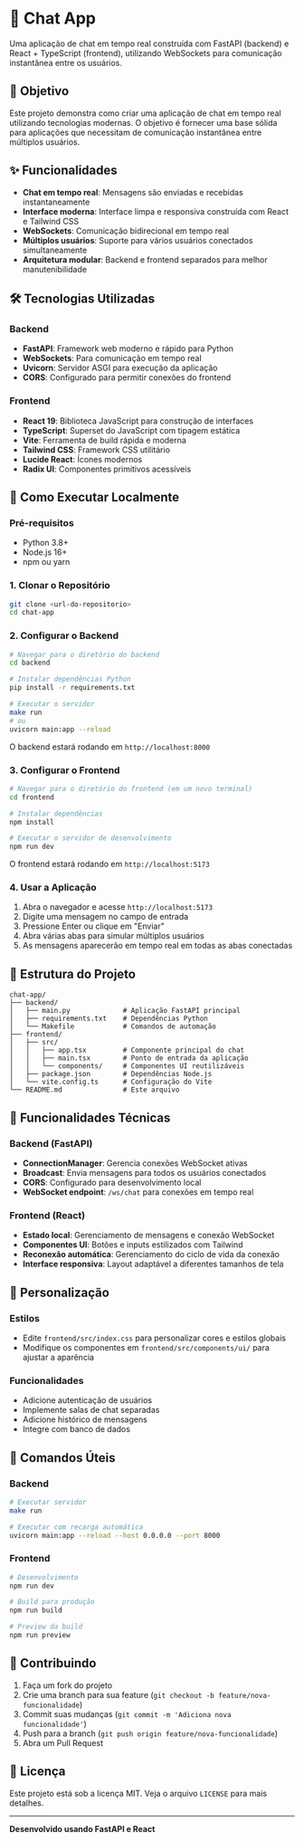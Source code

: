 # 💬 Chat App

Uma aplicação de chat em tempo real construída com FastAPI (backend) e React + TypeScript (frontend),
utilizando WebSockets para comunicação instantânea entre os usuários.

## 🎯 Objetivo

Este projeto demonstra como criar uma aplicação de chat em tempo real utilizando tecnologias
modernas. O objetivo é fornecer uma base sólida para aplicações que necessitam de comunicação
instantânea entre múltiplos usuários.

## ✨ Funcionalidades

- **Chat em tempo real**: Mensagens são enviadas e recebidas instantaneamente
- **Interface moderna**: Interface limpa e responsiva construída com React e Tailwind CSS
- **WebSockets**: Comunicação bidirecional em tempo real
- **Múltiplos usuários**: Suporte para vários usuários conectados simultaneamente
- **Arquitetura modular**: Backend e frontend separados para melhor manutenibilidade

## 🛠️ Tecnologias Utilizadas

### Backend
- **FastAPI**: Framework web moderno e rápido para Python
- **WebSockets**: Para comunicação em tempo real
- **Uvicorn**: Servidor ASGI para execução da aplicação
- **CORS**: Configurado para permitir conexões do frontend

### Frontend
- **React 19**: Biblioteca JavaScript para construção de interfaces
- **TypeScript**: Superset do JavaScript com tipagem estática
- **Vite**: Ferramenta de build rápida e moderna
- **Tailwind CSS**: Framework CSS utilitário
- **Lucide React**: Ícones modernos
- **Radix UI**: Componentes primitivos acessíveis

## 🚀 Como Executar Localmente

### Pré-requisitos
- Python 3.8+
- Node.js 16+
- npm ou yarn

### 1. Clonar o Repositório
```bash
git clone <url-do-repositorio>
cd chat-app
```

### 2. Configurar o Backend

```bash
# Navegar para o diretório do backend
cd backend

# Instalar dependências Python
pip install -r requirements.txt

# Executar o servidor
make run
# ou
uvicorn main:app --reload
```

O backend estará rodando em `http://localhost:8000`

### 3. Configurar o Frontend

```bash
# Navegar para o diretório do frontend (em um novo terminal)
cd frontend

# Instalar dependências
npm install

# Executar o servidor de desenvolvimento
npm run dev
```

O frontend estará rodando em `http://localhost:5173`

### 4. Usar a Aplicação

1. Abra o navegador e acesse `http://localhost:5173`
2. Digite uma mensagem no campo de entrada
3. Pressione Enter ou clique em "Enviar"
4. Abra várias abas para simular múltiplos usuários
5. As mensagens aparecerão em tempo real em todas as abas conectadas

## 📁 Estrutura do Projeto

```
chat-app/
├── backend/
│   ├── main.py             # Aplicação FastAPI principal
│   ├── requirements.txt    # Dependências Python
│   └── Makefile            # Comandos de automação
├── frontend/
│   ├── src/
│   │   ├── app.tsx         # Componente principal do chat
│   │   ├── main.tsx        # Ponto de entrada da aplicação
│   │   └── components/     # Componentes UI reutilizáveis
│   ├── package.json        # Dependências Node.js
│   └── vite.config.ts      # Configuração do Vite
└── README.md               # Este arquivo
```

## 🔧 Funcionalidades Técnicas

### Backend (FastAPI)
- **ConnectionManager**: Gerencia conexões WebSocket ativas
- **Broadcast**: Envia mensagens para todos os usuários conectados
- **CORS**: Configurado para desenvolvimento local
- **WebSocket endpoint**: `/ws/chat` para conexões em tempo real

### Frontend (React)
- **Estado local**: Gerenciamento de mensagens e conexão WebSocket
- **Componentes UI**: Botões e inputs estilizados com Tailwind
- **Reconexão automática**: Gerenciamento do ciclo de vida da conexão
- **Interface responsiva**: Layout adaptável a diferentes tamanhos de tela

## 🎨 Personalização

### Estilos
- Edite `frontend/src/index.css` para personalizar cores e estilos globais
- Modifique os componentes em `frontend/src/components/ui/` para ajustar a aparência

### Funcionalidades
- Adicione autenticação de usuários
- Implemente salas de chat separadas
- Adicione histórico de mensagens
- Integre com banco de dados

## 📝 Comandos Úteis

### Backend
```bash
# Executar servidor
make run

# Executar com recarga automática
uvicorn main:app --reload --host 0.0.0.0 --port 8000
```

### Frontend
```bash
# Desenvolvimento
npm run dev

# Build para produção
npm run build

# Preview da build
npm run preview
```

## 🤝 Contribuindo

1. Faça um fork do projeto
2. Crie uma branch para sua feature (`git checkout -b feature/nova-funcionalidade`)
3. Commit suas mudanças (`git commit -m 'Adiciona nova funcionalidade'`)
4. Push para a branch (`git push origin feature/nova-funcionalidade`)
5. Abra um Pull Request

## 📄 Licença

Este projeto está sob a licença MIT. Veja o arquivo `LICENSE` para mais detalhes.

---

**Desenvolvido usando FastAPI e React**